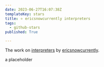 ```yaml
---
date: 2023-06-27T16:07:38Z
templateKey: stars
title: ⭐ ericsnowcurrently interpreters
tags:
  - github-stars
published: True

---
```


The work on [interpreters](https://github.com/ericsnowcurrently/interpreters) by [ericsnowcurrently](https://github.com/ericsnowcurrently).

a placeholder
